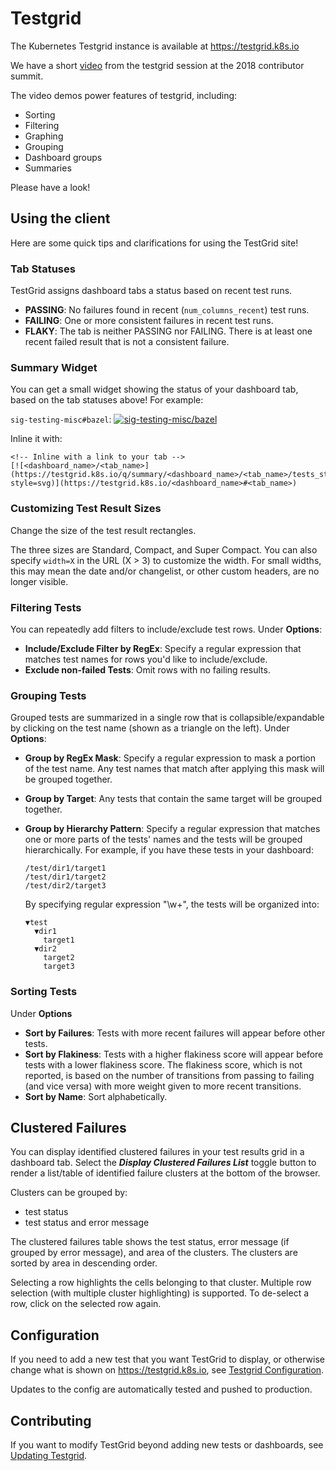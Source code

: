 # Testgrid

The Kubernetes Testgrid instance is available at https://testgrid.k8s.io

We have a short [video] from the testgrid session at the 2018 contributor summit.

The video demos power features of testgrid, including:
* Sorting
* Filtering
* Graphing
* Grouping
* Dashboard groups
* Summaries

Please have a look!

## Using the client

Here are some quick tips and clarifications for using the TestGrid site!

### Tab Statuses

TestGrid assigns dashboard tabs a status based on recent test runs.

 *  **PASSING**: No failures found in recent (`num_columns_recent`) test runs.
 *  **FAILING**: One or more consistent failures in recent test runs.
 *  **FLAKY**: The tab is neither PASSING nor FAILING. There is at least one
    recent failed result that is not a consistent failure.

### Summary Widget

You can get a small widget showing the status of your dashboard tab, based on
the tab statuses above! For example:

`sig-testing-misc#bazel`: [![sig-testing-misc/bazel](https://testgrid.k8s.io/q/summary/sig-testing-misc/bazel/tests_status?style=svg)](https://testgrid.k8s.io/sig-testing-misc#bazel)

Inline it with:

```
<!-- Inline with a link to your tab -->
[![<dashboard_name>/<tab_name>](https://testgrid.k8s.io/q/summary/<dashboard_name>/<tab_name>/tests_status?style=svg)](https://testgrid.k8s.io/<dashboard_name>#<tab_name>)
```

### Customizing Test Result Sizes

Change the size of the test result rectangles.

The three sizes are Standard, Compact, and Super Compact. You can also specify
`width=X` in the URL (X > 3) to customize the width. For small widths, this may
mean the date and/or changelist, or other custom headers, are no longer
visible.

### Filtering Tests

You can repeatedly add filters to include/exclude test rows. Under **Options**:

*   **Include/Exclude Filter by RegEx**: Specify a regular expression that
    matches test names for rows you'd like to include/exclude.
*   **Exclude non-failed Tests**: Omit rows with no failing results.

### Grouping Tests

Grouped tests are summarized in a single row that is collapsible/expandable by
clicking on the test name (shown as a triangle on the left). Under **Options**:

*   **Group by RegEx Mask**: Specify a regular expression to mask a portion of
    the test name. Any test names that match after applying this mask will be
    grouped together.
*   **Group by Target**: Any tests that contain the same target will be
    grouped together.
*   **Group by Hierarchy Pattern**: Specify a regular expression that matches
    one or more parts of the tests' names and the tests will be grouped
    hierarchically. For example, if you have these tests in your dashboard:

    ```text
    /test/dir1/target1
    /test/dir1/target2
    /test/dir2/target3
    ```

    By specifying regular expression "\w+", the tests will be organized into:

    ```text
    ▼test
      ▼dir1
        target1
      ▼dir2
        target2
        target3
    ```

### Sorting Tests

Under **Options**

*   **Sort by Failures**: Tests with more recent failures will appear before
    other tests.
*   **Sort by Flakiness**: Tests with a higher flakiness score will appear
    before tests with a lower flakiness score. The flakiness score, which is not
    reported, is based on the number of transitions from passing to failing (and
    vice versa) with more weight given to more recent transitions.
*   **Sort by Name**: Sort alphabetically.

## Clustered Failures

You can display identified clustered failures in your test results grid in a
dashboard tab. Select the ***Display Clustered Failures List*** toggle button to
render a list/table of identified failure clusters at the bottom of the browser.

Clusters can be grouped by:
* test status
* test status and error message

The clustered failures table shows the test status, error message (if grouped by
error message), and area of the clusters. The clusters are sorted by area in
descending order.

Selecting a row highlights the cells belonging to that cluster. Multiple row
selection (with multiple cluster highlighting) is supported. To de-select a row,
click on the selected row again.

## Configuration

If you need to add a new test that you want TestGrid to display, or otherwise change what is shown
on https://testgrid.k8s.io, see [Testgrid Configuration](config.md).

Updates to the config are automatically tested and pushed to production.

## Contributing

If you want to modify TestGrid beyond adding new tests or dashboards, see [Updating Testgrid](build_test_update.md).

[video]: https://www.youtube.com/watch?v=jm2l2SLq_yE
